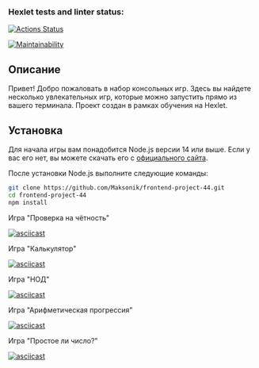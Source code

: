 ### Hexlet tests and linter status:
[![Actions Status](https://github.com/Maksonik/frontend-project-44/actions/workflows/hexlet-check.yml/badge.svg)](https://github.com/Maksonik/frontend-project-44/actions)

[![Maintainability](https://api.codeclimate.com/v1/badges/a5f88acd05b8c0cc9347/maintainability)](https://codeclimate.com/github/Maksonik/frontend-project-44/maintainability)

## Описание

Привет! Добро пожаловать в набор консольных игр. Здесь вы найдете несколько увлекательных игр, которые можно запустить прямо из вашего терминала. Проект создан в рамках обучения на Hexlet.

## Установка

Для начала игры вам понадобится Node.js версии 14 или выше. Если у вас его нет, вы можете скачать его с [официального сайта](https://nodejs.org/).

После установки Node.js выполните следующие команды:

```sh
git clone https://github.com/Maksonik/frontend-project-44.git
cd frontend-project-44
npm install
```

Игра "Проверка на чётность"

[![asciicast](https://asciinema.org/a/gz7D5IJyRjZU2IT9szXuuSnKJ.svg)](https://asciinema.org/a/gz7D5IJyRjZU2IT9szXuuSnKJ)

Игра "Калькулятор"

[![asciicast](https://asciinema.org/a/Iu0NUBHgRBm1tDfUifzq3d9u8.svg)](https://asciinema.org/a/Iu0NUBHgRBm1tDfUifzq3d9u8)

Игра "НОД"

[![asciicast](https://asciinema.org/a/6SjJDrp3d3LOM8Ma5IFw9E8mV.svg)](https://asciinema.org/a/6SjJDrp3d3LOM8Ma5IFw9E8mV)

Игра "Арифметическая прогрессия"

[![asciicast](https://asciinema.org/a/wjJc1wiXgyB6u6fGSPd411HXu.svg)](https://asciinema.org/a/wjJc1wiXgyB6u6fGSPd411HXu)

Игра "Простое ли число?"

[![asciicast](https://asciinema.org/a/jEJxNAkdnMxZk6J6o3Gnf07Y9.svg)](https://asciinema.org/a/jEJxNAkdnMxZk6J6o3Gnf07Y9)
